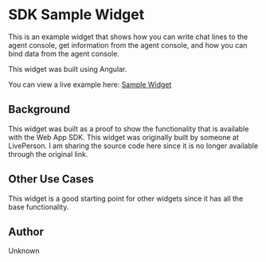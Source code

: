 # SDK Sample Widget
This is an example widget that shows how you can write chat lines to the agent console, get information from the agent console, and how you can bind data from the agent console.

This widget was built using Angular.

You can view a live example here: [Sample Widget](https://scottwestover.herokuapp.com/liveengageWidgets/SDKsampleWidget/)

## Background
This widget was built as a proof to show the functionality that is available with the Web App SDK. This widget was originally built by someone at LivePerson. I am sharing the source code here since it is no longer available through the original link.

## Other Use Cases
This widget is a good starting point for other widgets since it has all the base functionality.

## Author
Unknown